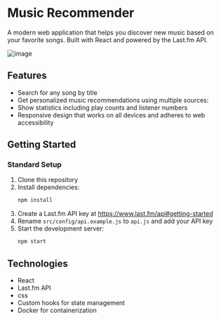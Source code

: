# Music Recommender

A modern web application that helps you discover new music based on your favorite songs. Built with React and powered by the Last.fm API.

![image](https://github.com/user-attachments/assets/c1be6c84-ddfd-41d9-8b83-4316067db82f)

## Features

- Search for any song by title
- Get personalized music recommendations using multiple sources:
- Show statistics including play counts and listener numbers
- Responsive design that works on all devices and adheres to web accessibility

## Getting Started

### Standard Setup

1. Clone this repository
2. Install dependencies:
   ```bash
   npm install
   ```
3. Create a Last.fm API key at https://www.last.fm/api#getting-started
4. Rename `src/config/api.example.js` to `api.js` and add your API key
5. Start the development server:
   ```bash
   npm start
   ```
   
## Technologies

- React
- Last.fm API
- css
- Custom hooks for state management
- Docker for containerization
